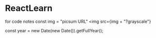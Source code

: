# ReactLearn
for code notes
const img = "picsum URL"
<img src={img + "?grayscale"}

const year = new Date(new Date()).getFullYear();

